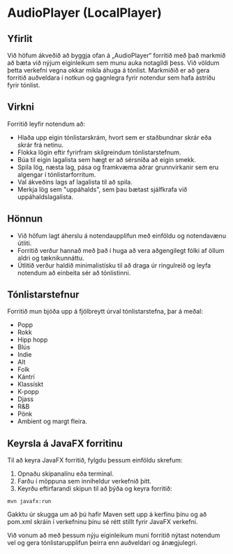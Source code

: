 # AudioPlayer (LocalPlayer)

## Yfirlit

Við höfum ákveðið að byggja ofan á „AudioPlayer“ forritið með það markmið að bæta við nýjum eiginleikum sem munu auka notagildi þess. Við völdum þetta verkefni vegna okkar mikla áhuga á tónlist. Markmiðið er að gera forritið auðveldara í notkun og gagnlegra fyrir notendur sem hafa ástríðu fyrir tónlist.

## Virkni

Forritið leyfir notendum að:

- Hlaða upp eigin tónlistarskrám, hvort sem er staðbundnar skrár eða skrár frá netinu.
- Flokka lögin eftir fyrirfram skilgreindum tónlistarstefnum.
- Búa til eigin lagalista sem hægt er að sérsníða að eigin smekk.
- Spila lög, næsta lag, pása og framkvæma aðrar grunnvirkanir sem eru algengar í tónlistarforritum.
- Val ákveðins lags af lagalista til að spila.
- Merkja lög sem "uppáhalds", sem þau bætast sjálfkrafa við uppáhaldslagalista.

## Hönnun

- Við höfum lagt áherslu á notendaupplifun með einföldu og notendavænu útliti.
- Forritið verður hannað með það í huga að vera aðgengilegt fólki af öllum aldri og tæknikunnáttu.
- Útlitið verður haldið minimalistísku til að draga úr ringulreið og leyfa notendum að einbeita sér að tónlistinni.

## Tónlistarstefnur

Forritið mun bjóða upp á fjölbreytt úrval tónlistarstefna, þar á meðal:

- Popp
- Rokk
- Hipp hopp
- Blús
- Indie
- Alt
- Folk
- Kántrí
- Klassískt
- K-popp
- Djass
- R&B
- Pönk
- Ambient
  og margt fleira.

## Keyrsla á JavaFX forritinu

Til að keyra JavaFX forritið, fylgdu þessum einföldu skrefum:

1. Opnaðu skipanalínu eða terminal.
2. Farðu í möppuna sem inniheldur verkefnið þitt.
3. Keyrðu eftirfarandi skipun til að þýða og keyra forritið:

```shell
mvn javafx:run
```

Gakktu úr skugga um að þú hafir Maven sett upp á kerfinu þínu og að pom.xml skráin í verkefninu þínu sé rétt stillt fyrir JavaFX verkefni.

Við vonum að með þessum nýju eiginleikum muni forritið nýtast notendum vel og gera tónlistarupplifun þeirra enn auðveldari og ánægjulegri.
